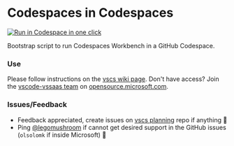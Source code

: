 # Codespaces in Codespaces

[<img title="Run in Codespace in one click" src="https://cdn.jsdelivr.net/gh/bookish-potato/codespaces-in-codespaces@f097ccddfc401ab6b09d233dc47c3efa3f9513f6/images/badge.svg">](https://github.com/features/codespaces)

Bootstrap script to run Codespaces Workbench in a GitHub Codespace.

### Use

Please follow instructions on the [vscs wiki page](https://github.com/microsoft/vssaas-planning/wiki/Codespaces-Workbench-in-a-GitHub-Codespace). Don't have access? Join the [vscode-vssaas team](https://repos.opensource.microsoft.com/microsoft/teams/vscode-vssaas) on [opensource.microsoft.com](https://repos.opensource.microsoft.com/microsoft/teams/vscode-vssaas).

### Issues/Feedback

- Feedback appreciated, create issues on [vscs planning](https://github.com/microsoft/vssaas-planning) repo if anything 🤗
- Ping [@legomushroom](https://github.com/legomushroom) if cannot get desired support in the GitHub issues (`olsolomk` if inside Microsoft) 🏓
